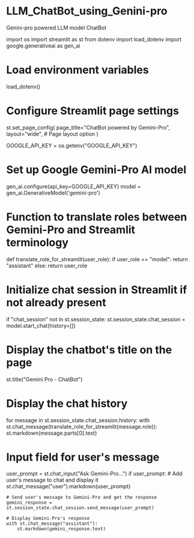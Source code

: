 # LLM_ChatBot_using_Genini-pro
Genini-pro powered LLM model ChatBot 

import os
import streamlit as st
from dotenv import load_dotenv
import google.generativeai as gen_ai


# Load environment variables
load_dotenv()

# Configure Streamlit page settings
st.set_page_config(
    page_title="ChatBot powered by Gemini-Pro",
    layout="wide",  # Page layout option
)

GOOGLE_API_KEY = os.getenv("GOOGLE_API_KEY")

# Set up Google Gemini-Pro AI model
gen_ai.configure(api_key=GOOGLE_API_KEY)
model = gen_ai.GenerativeModel('gemini-pro')


# Function to translate roles between Gemini-Pro and Streamlit terminology
def translate_role_for_streamlit(user_role):
    if user_role == "model":
        return "assistant"
    else:
        return user_role


# Initialize chat session in Streamlit if not already present
if "chat_session" not in st.session_state:
    st.session_state.chat_session = model.start_chat(history=[])


# Display the chatbot's title on the page
st.title("Gemini Pro - ChatBot")

# Display the chat history
for message in st.session_state.chat_session.history:
    with st.chat_message(translate_role_for_streamlit(message.role)):
        st.markdown(message.parts[0].text)

# Input field for user's message
user_prompt = st.chat_input("Ask Gemini-Pro...")
if user_prompt:
    # Add user's message to chat and display it
    st.chat_message("user").markdown(user_prompt)

    # Send user's message to Gemini-Pro and get the response
    gemini_response = st.session_state.chat_session.send_message(user_prompt)

    # Display Gemini-Pro's response
    with st.chat_message("assistant"):
        st.markdown(gemini_response.text)
